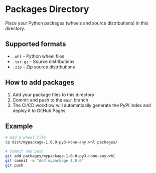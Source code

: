 # Packages Directory

Place your Python packages (wheels and source distributions) in this directory.

## Supported formats
- `.whl` - Python wheel files
- `.tar.gz` - Source distributions
- `.zip` - Zip source distributions

## How to add packages

1. Add your package files to this directory
2. Commit and push to the `main` branch
3. The CI/CD workflow will automatically generate the PyPI index and deploy it to GitHub Pages

## Example

```bash
# Add a wheel file
cp dist/mypackage-1.0.0-py3-none-any.whl packages/

# Commit and push
git add packages/mypackage-1.0.0-py3-none-any.whl
git commit -m "Add mypackage 1.0.0"
git push
```
